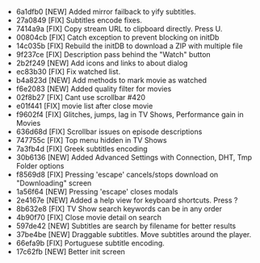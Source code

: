 - 6a1dfb0 [NEW] Added mirror failback to yify subtitles.
- 27a0849 [FIX] Subtitles encode fixes.
- 7414a9a [FIX] Copy stream URL to clipboard directly. Press U.
- 00804cb [FIX] Catch exception to prevent blocking on initDb
- 14c035b [FIX] Rebuild the initDB to download a ZIP with multiple file
- 9f237ce [FIX] Description pass behind the "Watch" button
- 2b2f249 [NEW] Add icons and links to about dialog
- ec83b30 [FIX] Fix watched list.
- b4a823d [NEW] Add methods to mark movie as watched
- f6e2083 [NEW] Added quality filter for movies
- 02f8b27 [FIX] Cant use scrollbar #420
- e01f441 [FIX] movie list after close movie
- f9602f4 [FIX] Glitches, jumps, lag in TV Shows, Performance gain in Movies
- 636d68d [FIX] Scrollbar issues on episode descriptions
- 747755c [FIX] Top menu hidden in TV Shows
- 7a3fb4d [FIX] Greek subtitles encoding
- 30b6136 [NEW] Added Advanced Settings with Connection, DHT, Tmp Folder options
- f8569d8 [FIX] Pressing 'escape' cancels/stops download on "Downloading" screen
- 1a56f64 [NEW] Pressing 'escape' closes modals
- 2e4167e [NEW] Added a help view for keyboard shortcuts. Press ?
- 8b632e8 [FIX] TV Show search keywords can be in any order
- 4b90f70 [FIX] Close movie detail on search
- 597de42 [NEW] Subtitles are search by filename for better results
- 37be4be [NEW] Draggable subtitles. Move subtitles around the player.
- 66efa9b [FIX] Portuguese subtitle encoding.
- 17c62fb [NEW] Better init screen
